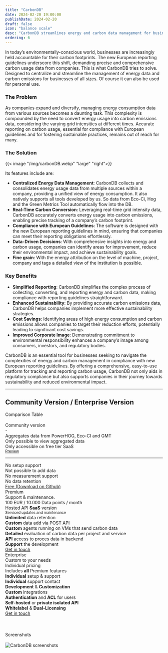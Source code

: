 ```yaml
---
title: "CarbonDB"
date: 2024-02-20 19:00:00
publishDate: 2024-02-20
draft: false
icon: "balance scale"
desc: "CarbonDB streamlines energy and carbon data management for businesses, aiding compliance with European guidelines and promoting sustainability. It offers centralized data handling, real-time carbon conversion, and supports informed sustainability strategies."
ordering: 6
---
```


In today’s environmentally-conscious world, businesses are increasingly held accountable for their carbon footprints. The new European reporting guidelines underscore this shift, demanding precise and comprehensive carbon usage data from companies. This is what CarbonDB tries to solve. Designed to centralize and streamline the management of energy data and carbon emissions for businesses of all sizes. Of course it can also be used for personal use.

### The Problem

As companies expand and diversify, managing energy consumption data from various sources becomes a daunting task. This complexity is compounded by the need to convert energy usage into carbon emissions data, considering the varying grid intensities at different times. Accurate reporting on carbon usage, essential for compliance with European guidelines and for fostering sustainable practices, remains out of reach for many.

### The Solution

{{< image "/img/carbonDB.webp" "large" "right">}}

Its features include are:

- **Centralized Energy Data Management**: CarbonDB collects and consolidates energy usage data from multiple sources within a company, providing a unified view of energy consumption. It also natively supports all tools developed by us. So data from Eco-Ci, Hog and the Green Metrics Tool automatically flow into the DB.
- **Real-Time Carbon Conversion**: Leveraging real-time grid intensity data, CarbonDB accurately converts energy usage into carbon emissions, enabling precise tracking of a company’s carbon footprint.
- **Compliance with European Guidelines**: The software is designed with the new European reporting guidelines in mind, ensuring that companies can meet their reporting obligations effortlessly.
- **Data-Driven Decisions**: With comprehensive insights into energy and carbon usage, companies can identify areas for improvement, reduce their environmental impact, and achieve sustainability goals.
- **Fine grain**: With the energy attribution on the level of machine, project, company and tags a detailed view of the institution is possible.

### Key Benefits

- **Simplified Reporting**: CarbonDB simplifies the complex process of collecting, converting, and reporting energy and carbon data, making compliance with reporting guidelines straightforward.
- **Enhanced Sustainability**: By providing accurate carbon emissions data, CarbonDB helps companies implement more effective sustainability strategies.
- **Cost Savings**: Identifying areas of high energy consumption and carbon emissions allows companies to target their reduction efforts, potentially leading to significant cost savings.
- **Improved Corporate Image**: Demonstrating commitment to environmental responsibility enhances a company’s image among consumers, investors, and regulatory bodies.

CarbonDB is an essential tool for businesses seeking to navigate the complexities of energy and carbon management in compliance with new European reporting guidelines. By offering a comprehensive, easy-to-use platform for tracking and reporting carbon usage, CarbonDB not only aids in regulatory compliance but also supports companies in their journey towards sustainability and reduced environmental impact.


---

## Community Version / Enterprise Version

<div class="ui horizontal divider header"><i class="tag icon"></i>Comparison Table</div>
<br>
<div class="ui three column stackable grid">
    <div class="ui column">
    <div class="ui fluid card">
        <div class="content">
            <div class="header center aligned">Community version</div>
            <div class="ui divider horizontal">-</div>
            <div class="ui list">
                <div class="item"><i class="icon checkmark"></i> <div class="content">
                    Aggregates data from PowerHOG, Eco-CI and GMT
                </div></div>
                <div class="item"><i class="icon checkmark"></i> <div class="content">
                    Only possible to view aggregated data
                </div></div>
                <div class="item"><i class="icon checkmark"></i> <div class="content">
                    Only accessible on free tier SaaS
                    <br><small><a href="https://metrics.green-coding.io/carbondb.html">Preview</a></small>                                        
                </div></div>
                <hr>
                <div class="item"><i class="icon times"></i> <div class="content">
                    No setup support
                </div></div>
                <div class="item"><i class="icon times"></i> <div class="content">
                    Not possible to add data
                </div></div>
                <div class="item"><i class="icon times"></i> <div class="content">
                    No measurement support
                </div></div>
                <div class="item"><i class="icon times"></i> <div class="content">
                    No data retention
                </div></div>
            </div>
        </div>
        <div class="extra content">
            <a class="ui button fluid grey" href='https://github.com/green-coding-solutions/green-metrics-tool'>Free (Download on Github)</a>
        </div>
    </div>
    </div>
    <div class="ui column">
    <div class="ui card fluid raised">
        <div class="content">
            <div class="header center aligned">Premium</div>
            <div class="meta center aligned">Support & maintenance.</div>
            <div class="ui divider horizontal">100 EUR / 10.000 Data points / month</div>
            <div class="ui list">
                <div class="item"><i class="icon checkmark blue"></i> <div class="content">
                    Hosted API <b>SaaS</b> version
                    <br><small>Serviced updates and maintenance</small>
                </div></div>
                <div class="item"><i class="icon checkmark blue"></i> <div class="content">
                    <b>Unlimited</b> data retention
                </div></div>
                <div class="item"><i class="icon checkmark blue"></i> <div class="content">
                    <b>Custom</b> data add via POST API
                </div></div>
                <div class="item"><i class="icon checkmark blue"></i> <div class="content">
                    <b>Custom</b> agents running on VMs that send carbon data
                </div></div>
                <div class="item"><i class="icon checkmark blue"></i> <div class="content">
                    <b>Detailed</b> evaluation of carbon data per project and service
                </div></div>
                <div class="item"><i class="icon checkmark blue"></i> <div class="content">
                    <b>API</b> access to proces data in backend
                </div></div>
                <div class="item"><i class="icon checkmark blue"></i> <div class="content">
                    <b>Support</b> the development
                </div></div>
            </div>
        </div>
        <div class="extra content">
            <a class="ui button fluid blue" href="mailto:info@green-coding.io">Get in touch</a>
        </div>
    </div>
    </div>
    <div class="ui column">
    <div class="ui fluid card">
        <div class="content">
            <span class="ui label left corner blue">
                <i class="icon plus"></i>
            </span>
            <div class="header center aligned">Enterprise</div>
            <div class="meta center aligned">Custom to your needs</div>
            <div class="ui divider horizontal">Individual pricing</div>
            <div class="ui list">
                <div class="item"><i class="icon checkmark blue"></i> <div class="content">
                    Includes <b>all</b> Premium features
                </div></div>
                <div class="item"><i class="icon checkmark blue"></i> <div class="content">
                    <b>Individual</b> setup & support
                </div></div>
                <div class="item"><i class="icon checkmark blue"></i> <div class="content">
                    <b>Individual</b> support contact
                </div></div>
                <div class="item"><i class="icon checkmark blue"></i> <div class="content">
                    <b>Development</b> & <b>Customization</b>
                </div></div>
                <div class="item"><i class="icon checkmark blue"></i> <div class="content">
                    <b>Custom</b> integrations
                </div></div>
                <div class="item"><i class="icon checkmark blue"></i> <div class="content">
                    <b>Authentication</b> and <b>ACL</b> for users
                </div></div>
                <div class="item"><i class="icon checkmark blue"></i> <div class="content">
                    <b>Self-hosted</b> or <b>private isolated API</b>
                </div></div>
                <div class="item"><i class="icon checkmark blue"></i> <div class="content">
                    <b>Whitelabel</b> & <b>Dual-Licensing</b>
                </div></div>
            </div>
        </div>
        <div class="extra content">
            <a class="ui button fluid blue" href="mailto:info@green-coding.io">Get in touch</a>
        </div>
    </div>
    </div>
</div>

<br>
<br>


<br>
<div class="ui horizontal divider header"><i class="eye icon"></i>Screenshots</div>
<br>

<img src="/img/products/carbondb_dashboard_1x.webp" srcset="/img/products/carbondb_dashboard_2x.webp 2x, /img/products/carbondb_dashboard_1x.webp 1x" alt="CarbonDB screenshots">

<div class="clear"></div>
